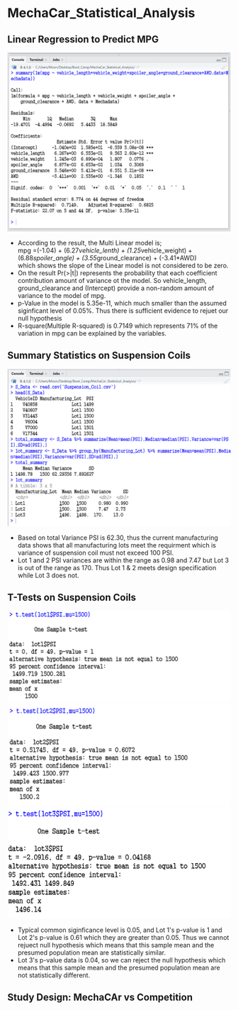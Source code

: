 # MechaCar_Statistical_Analysis

## Linear Regression to Predict MPG
![Linear Regression](https://github.com/jamesmoonusa/MechaCar_Statistical_Analysis/blob/main/Linear%20Regression%20-%20Capture.PNG)
- According to the result, the Multi Linear model is;<br>
mpg =(-1.04) + (6.27*vehicle_lenth) + (1.25*vehicle_weight) + (6.88*spoiler_angle) + (3.55*ground_clearance) + (-3.41*AWD)<br> which shows the slope of the Linear model is not considered to be zero.
- On the result Pr(>|t|) represents the probability that each coefficient contribution amount of variance ot the model. So vehicle_length, ground_clearance and (Intercept) provide a non-random amount of variance to the model of mpg.
- p-Value in the model is 5.35e-11, which much smaller than the assumed siginficant level of 0.05%. Thus there is sufficient evidence to rejuet our null hypothesis
- R-square(Multiple R-squared) is 0.7149 which represents 71% of the variation in mpg can be explained by the variables.


## Summary Statistics on Suspension Coils
![Summary Statistics on Suspension](https://github.com/jamesmoonusa/MechaCar_Statistical_Analysis/blob/main/Summary%20Statistics%20on%20Suspension%20-%20Capture.PNG)
- Based on total Variance PSI is 62.30, thus the current manufacturing data shows that all manufacturing lots meet the requirment which is variance of suspension coil must not exceed 100 PSI. 
- Lot 1 and 2 PSI variances are within the range as 0.98 and 7.47 but Lot 3 is out of the range as 170. Thus Lot 1 & 2 meets design specification while Lot 3 does not.

## T-Tests on Suspension Coils
![lot1 T-test](https://github.com/jamesmoonusa/MechaCar_Statistical_Analysis/blob/main/Lot1%20-%20Capture.PNG)
![lot2 T-test](https://github.com/jamesmoonusa/MechaCar_Statistical_Analysis/blob/main/Lot2%20-%20Capture.PNG)
![lot3 T-test](https://github.com/jamesmoonusa/MechaCar_Statistical_Analysis/blob/main/Lot3%20-%20Capture.PNG)
- Typical common siginficance level is 0.05, and Lot 1's p-value is 1 and Lot 2's p-value is 0.61 which they are greater than 0.05. Thus we cannot rejuect null hypothesis which means that this sample mean and the presumed population mean are statistically similar.
- Lot 3's p-value data is 0.04, so we can reject the null hypothesis which means that this sample mean and the presumed population mean are not statistically different. 


## Study Design: MechaCAr vs Competition
